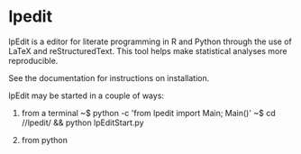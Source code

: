 lpedit
======

lpEdit is a editor for literate programming in R and Python through the use of LaTeX and reStructuredText.  This tool helps make statistical analyses more reproducible. 

See the documentation for instructions on installation.

lpEdit may be started in a couple of ways:

  1. from a terminal
     ~$ python -c 'from lpedit import Main; Main()'
     ~$ cd /<path to repo>/lpedit/ && python lpEditStart.py

  2. from python

